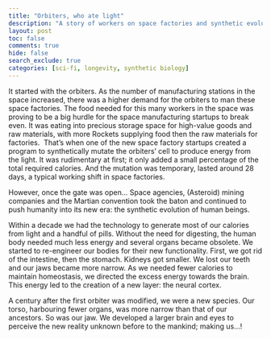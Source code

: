 ```yaml
---
title: "Orbiters, who ate light"
description: "A story of workers on space factories and synthetic evolution of humans."
layout: post
toc: false
comments: true
hide: false
search_exclude: true
categories: [sci-fi, longevity, synthetic biology]
---
```




It started with the orbiters. As the number of manufacturing stations in the space increased, there was a higher demand for the orbiters to man these space factories. The food needed for this many workers in the space was proving to be a big hurdle for the space manufacturing startups to break even. It was eating into precious storage space for high-value goods and raw materials, with more Rockets supplying food then the raw materials for factories. 
That’s when one of the new space factory startups created a program to synthetically mutate the orbiters’ cell to produce energy from the light. It was rudimentary at first; it only added a small percentage of the total required calories. And the mutation was temporary, lasted around 28 days, a typical working shift in space factories.

However, once the gate was open... Space agencies, (Asteroid) mining companies and the Martian convention took the baton and continued to push humanity into its new era: the synthetic evolution of human beings.

Within a decade we had the technology to generate most of our calories from light and a handful of pills. Without the need for digesting, the human body needed much less energy and several organs became obsolete. We started to re-engineer our bodies for their new functionality. First, we got rid of the intestine, then the stomach. Kidneys got smaller. We lost our teeth and our jaws became more narrow. As we needed fewer calories to maintain homeostasis, we directed the excess energy towards the brain. This energy led to the creation of a new layer: the neural cortex.

A century after the first orbiter was modified, we were a new species. Our torso, harbouring fewer organs, was more narrow than that of our ancestors. So was our jaw. We developed a larger brain and eyes to perceive the new reality unknown before to the mankind; making us...!

